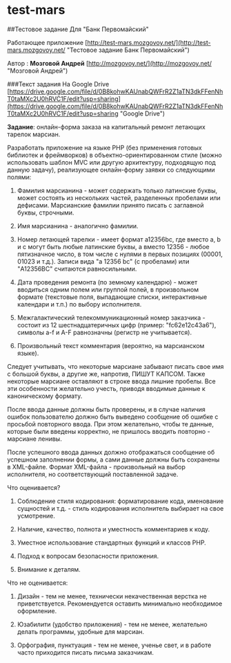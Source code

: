 test-mars
=========

##Тестовое задание
Для "Банк Первомайский"


Работающее приложение
[http://test-mars.mozgovoy.net/](http://test-mars.mozgovoy.net/ "Тестовое задание Банк Первомайский")

Автор : **Мозговой Андрей**
[http://mozgovoy.net/](http://mozgovoy.net/ "Мозговой Андрей")

###Текст задания
На Google Drive
[https://drive.google.com/file/d/0B8kohwKAUnabQWFrR2Z1aTN3dkFFenNhT0taMXc2U0hRVC1F/edit?usp=sharing](https://drive.google.com/file/d/0B8kohwKAUnabQWFrR2Z1aTN3dkFFenNhT0taMXc2U0hRVC1F/edit?usp=sharing "Google Drive")



**Задание**: онлайн-форма заказа на капитальный ремонт летающих тарелок марсиан.

 

Разработать приложение на языке PHP (без применения готовых библиотек и фреймворков) в объектно-ориентированном стиле (можно использовать шаблон MVC или другую архитектуру, подходящую под данную задачу), реализующее онлайн-форму заявки со следующими полями:

1. Фамилия марсианина - может содержать только латинские буквы, может состоять из нескольких частей, разделенных пробелами или дефисами. Марсианские фамилии принято писать с заглавной буквы, строчными.

2. Имя марсианина - аналогично фамилии.

3. Номер летающей тарелки - имеет формат a12356bc, где вместо a, b и c могут быть любые латинские буквы, а вместо 12356 - любое пятизначное число, в том числе с нулями в первых позициях (00001, 01023 и т.д.). Записи вида "a 12356 bc" (с пробелами) или "A12356BC" считаются равносильными.

4. Дата проведения ремонта (по земному календарю) - может вводиться одним полем или группой полей, в произвольном формате (текстовые поля, выпадающие списки, интерактивные календари и т.п.) по выбору исполнителя.

5. Межгалактический телекоммуникационный номер заказчика - состоит из 12 шестнадцатеричных цифр (пример: "fc62e12c43a6"), символы a-f и A-F равнозначны (регистр не учитывается).

6. Произвольный текст комментария (вероятно, на марсианском языке).

 

Следует учитывать, что некоторые марсиане забывают писать свое имя с большой буквы, а другие же, напротив, ПИШУТ КАПСОМ. Также некоторые марсиане оставляют в строке ввода лишние пробелы. Все эти особенности желательно учесть, приводя вводимые данные к каноническому формату.

 

После ввода данные должны быть проверены, и в случае наличия ошибок пользователю должно быть выведено сообщение об ошибке с просьбой повторного ввода. При этом желательно, чтобы те данные, которые были введены корректно, не пришлось вводить повторно - марсиане ленивы.

 

После успешного ввода данных должно отображаться сообщение об успешном заполнении формы, а сами данные должны быть сохранены в XML-файле. Формат XML-файла - произвольный на выбор исполнителя, но соответствующий поставленной задаче.

Что оценивается?

1. Соблюдение стиля кодирования: форматирование кода, именование сущностей и т.д. - стиль кодирования исполнитель выбирает на свое усмотрение.

2. Наличие, качество, полнота и уместность комментариев к коду.

3. Уместное использование стандартных функций и классов PHP.

4. Подход к вопросам безопасности приложения.

5. Внимание к деталям.

 

Что не оценивается:

1. Дизайн - тем не менее, технически некачественная верстка не приветствуется. Рекомендуется оставить минимально необходимое оформление.

2. Юзабилити (удобство приложения) - тем не менее, желательно делать программы, удобные для марсиан.

3. Орфография, пунктуация - тем не менее, ученье свет, и в работе часто приходится писать письма заказчикам.
